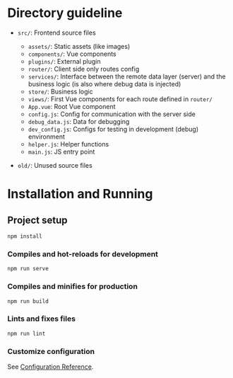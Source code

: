 # Directory guideline
-  `src/`: Frontend source files
    - `assets/`: Static assets (like images)
    - `components/`: Vue components
    - `plugins/`: External plugin
    - `router/`: Client side only routes config
    - `services/`: Interface between the remote data layer (server) and the business logic (is also where debug data is injected)
    - `store/`: Business logic
    - `views/`: First Vue components for each route defined in `router/`
    - `App.vue`: Root Vue component
    - `config.js`: Config for communication with the server side
    - `debug_data.js`: Data for debugging
    - `dev_config.js`: Configs for testing in development (debug) environment
    - `helper.js`: Helper functions
    - `main.js`: JS entry point

-  `old/`: Unused source files

# Installation and Running

## Project setup
```
npm install
```

### Compiles and hot-reloads for development
```
npm run serve
```

### Compiles and minifies for production
```
npm run build
```

### Lints and fixes files
```
npm run lint
```

### Customize configuration
See [Configuration Reference](https://cli.vuejs.org/config/).